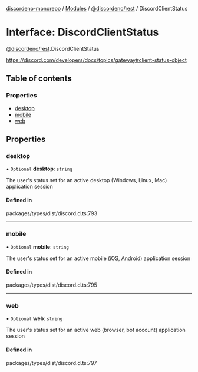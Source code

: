 [discordeno-monorepo](../README.md) / [Modules](../modules.md) / [@discordeno/rest](../modules/discordeno_rest.md) / DiscordClientStatus

# Interface: DiscordClientStatus

[@discordeno/rest](../modules/discordeno_rest.md).DiscordClientStatus

https://discord.com/developers/docs/topics/gateway#client-status-object

## Table of contents

### Properties

- [desktop](discordeno_rest.DiscordClientStatus.md#desktop)
- [mobile](discordeno_rest.DiscordClientStatus.md#mobile)
- [web](discordeno_rest.DiscordClientStatus.md#web)

## Properties

### desktop

• `Optional` **desktop**: `string`

The user's status set for an active desktop (Windows, Linux, Mac) application session

#### Defined in

packages/types/dist/discord.d.ts:793

---

### mobile

• `Optional` **mobile**: `string`

The user's status set for an active mobile (iOS, Android) application session

#### Defined in

packages/types/dist/discord.d.ts:795

---

### web

• `Optional` **web**: `string`

The user's status set for an active web (browser, bot account) application session

#### Defined in

packages/types/dist/discord.d.ts:797
